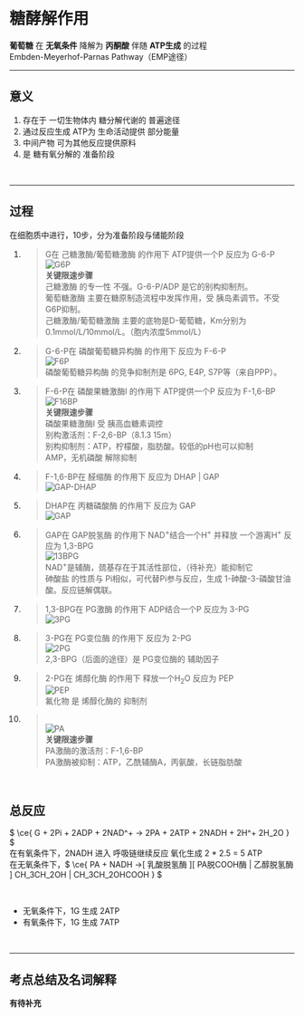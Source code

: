 # 糖酵解作用

**葡萄糖** 在 **无氧条件** 降解为 **丙酮酸** 伴随 **ATP生成** 的过程<br>
Embden-Meyerhof-Parnas Pathway（EMP途径）<br>

***

## 意义

1. 存在于 一切生物体内 糖分解代谢的 普遍途径
2. 通过反应生成 ATP为 生命活动提供 部分能量
3. 中间产物 可为其他反应提供原料
4. 是 糖有氧分解的 准备阶段


<br>

***

## 过程

在细胞质中进行，10步，分为准备阶段与储能阶段<br>

1. > G在 己糖激酶/葡萄糖激酶 的作用下 ATP提供一个P 反应为 G-6-P<br>![G6P](https://cdn.jsdelivr.net/gh/sakurakouji-luna/pic@main/bio/BioChemistry/emp/G6P.png)<br>**关键限速步骤**<br>己糖激酶 的专一性 不强。G-6-P/ADP 是它的别构抑制剂。<br>葡萄糖激酶 主要在糖原制造流程中发挥作用，受 胰岛素调节。不受G6P抑制。<br>己糖激酶/葡萄糖激酶 主要的底物是D-葡萄糖，Km分别为0.1mmol/L/10mmol/L。（胞内浓度5mmol/L）<br>
2. > G-6-P在 磷酸葡萄糖异构酶 的作用下 反应为 F-6-P<br>![F6P](https://cdn.jsdelivr.net/gh/sakurakouji-luna/pic@main/bio/BioChemistry/emp/F6P.png)<br>磷酸葡萄糖异构酶 的竞争抑制剂是 6PG, E4P, S7P等（来自PPP）。<br>
3. > F-6-P在 磷酸果糖激酶I 的作用下 ATP提供一个P 反应为 F-1,6-BP<br>![F16BP](https://cdn.jsdelivr.net/gh/sakurakouji-luna/pic@main/bio/BioChemistry/emp/F16BP.png)<br>**关键限速步骤**<br>磷酸果糖激酶I 受 胰高血糖素调控<br>别构激活剂：F-2,6-BP（8.1.3 15m）<br>别构抑制剂：ATP，柠檬酸，脂肪酸。较低的pH也可以抑制<br>AMP，无机磷酸 解除抑制<br>
4. > F-1,6-BP在 醛缩酶 的作用下 反应为 DHAP | GAP<br>![GAP-DHAP](https://cdn.jsdelivr.net/gh/sakurakouji-luna/pic@main/bio/BioChemistry/emp/GAP-DHAP.png)<br>
5. > DHAP在 丙糖磷酸酶 的作用下 反应为 GAP<br>![GAP](https://cdn.jsdelivr.net/gh/sakurakouji-luna/pic@main/bio/BioChemistry/emp/GAP.png)<br>
6. > GAP在 GAP脱氢酶 的作用下 NAD<sup>+</sup>结合一个H<sup>+</sup> 并释放 一个游离H<sup>+</sup> 反应为 1,3-BPG<br>![13BPG](https://cdn.jsdelivr.net/gh/sakurakouji-luna/pic@main/bio/BioChemistry/emp/13BPG.png)<br>NAD<sup>+</sup>是辅酶，巯基存在于其活性部位，（待补充）能抑制它<br>砷酸盐 的性质与 Pi相似，可代替Pi参与反应，生成 1-砷酸-3-磷酸甘油酸。反应链解偶联。<br>
7. > 1,3-BPG在 PG激酶 的作用下 ADP结合一个P 反应为 3-PG<br>![3PG](https://cdn.jsdelivr.net/gh/sakurakouji-luna/pic@main/bio/BioChemistry/emp/3PG.png)<br>
8. > 3-PG在 PG变位酶 的作用下 反应为 2-PG<br>![2PG](https://cdn.jsdelivr.net/gh/sakurakouji-luna/pic@main/bio/BioChemistry/emp/2PG.png)<br>2,3-BPG（后面的途径）是 PG变位酶的 辅助因子<br>
9. > 2-PG在 烯醇化酶 的作用下 释放一个H<sub>2</sub>O 反应为 PEP<br>![PEP](https://cdn.jsdelivr.net/gh/sakurakouji-luna/pic@main/bio/BioChemistry/emp/PEP.png)<br>氟化物 是 烯醇化酶的 抑制剂<br>
10. > <br>![PA](https://cdn.jsdelivr.net/gh/sakurakouji-luna/pic@main/bio/BioChemistry/emp/PA.png)<br>**关键限速步骤**<br>PA激酶的激活剂：F-1,6-BP<br>PA激酶被抑制：ATP，乙酰辅酶A，丙氨酸，长链脂肪酸<br>

<br>

## 总反应

$ \ce{ G + 2Pi + 2ADP + 2NAD^+ -> 2PA + 2ATP + 2NADH + 2H^+ 2H_2O } $ <br>
在有氧条件下，2NADH 进入 呼吸链继续反应 氧化生成 2 * 2.5 = 5 ATP<br>
在无氧条件下，$ \ce{ PA + NADH ->[ 乳酸脱氢酶 ][ PA脱COOH酶 | 乙醇脱氢酶 ] CH_3CH_2OH | CH_3CH_2OHCOOH } $

<br>

* 无氧条件下，1G 生成 2ATP
* 有氧条件下，1G 生成 7ATP

<br>

***

## 考点总结及名词解释

**有待补充**